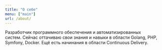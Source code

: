 ```yaml
---
title: "О себе"
menu: ["main"]
url: /about/
---
```

Разработчик программного обеспечения и автоматизированных систем. Сейчас оттачиваю свои знания и навыки в области Golang, PHP, Symfony, Docker. Ещё есть начинания в области Continuous Delivery.

